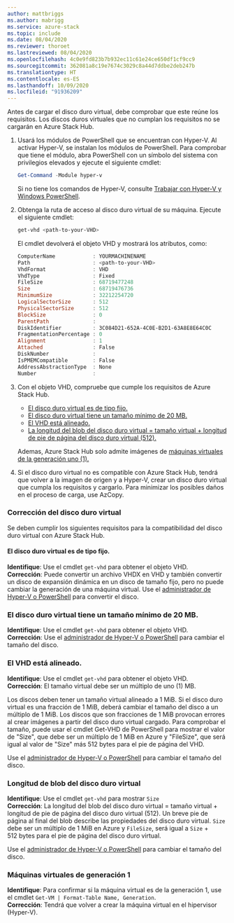 ```yaml
---
author: mattbriggs
ms.author: mabrigg
ms.service: azure-stack
ms.topic: include
ms.date: 08/04/2020
ms.reviewer: thoroet
ms.lastreviewed: 08/04/2020
ms.openlocfilehash: 4c0e9fd823b7b932ec11c61e24ce650df1cf9cc9
ms.sourcegitcommit: 362081a8c19e7674c3029c8a44d7ddbe2deb247b
ms.translationtype: HT
ms.contentlocale: es-ES
ms.lasthandoff: 10/09/2020
ms.locfileid: "91936209"
---
```

Antes de cargar el disco duro virtual, debe comprobar que este reúne los requisitos. Los discos duros virtuales que no cumplan los requisitos no se cargarán en Azure Stack Hub.

1. Usará los módulos de PowerShell que se encuentran con Hyper-V. Al activar Hyper-V, se instalan los módulos de PowerShell. Para comprobar que tiene el módulo, abra PowerShell con un símbolo del sistema con privilegios elevados y ejecute el siguiente cmdlet:

    ```powershell  
    Get-Command -Module hyper-v
    ```

    Si no tiene los comandos de Hyper-V, consulte [Trabajar con Hyper-V y Windows PowerShell](/virtualization/hyper-v-on-windows/quick-start/try-hyper-v-powershell). 

2. Obtenga la ruta de acceso al disco duro virtual de su máquina. Ejecute el siguiente cmdlet:

    ```powershell  
    get-vhd <path-to-your-VHD>
    ```

    El cmdlet devolverá el objeto VHD y mostrará los atributos, como:
    
    ```powershell  
    ComputerName            : YOURMACHINENAME
    Path                    : <path-to-your-VHD>
    VhdFormat               : VHD
    VhdType                 : Fixed
    FileSize                : 68719477248
    Size                    : 68719476736
    MinimumSize             : 32212254720
    LogicalSectorSize       : 512
    PhysicalSectorSize      : 512
    BlockSize               : 0
    ParentPath              :
    DiskIdentifier          : 3C084D21-652A-4C0E-B2D1-63A8E8E64C0C
    FragmentationPercentage : 0
    Alignment               : 1
    Attached                : False
    DiskNumber              :
    IsPMEMCompatible        : False
    AddressAbstractionType  : None
    Number                  :
    ```

3. Con el objeto VHD, compruebe que cumple los requisitos de Azure Stack Hub.
    - [El disco duro virtual es de tipo fijo.](#vhd-is-of-fixed-type)
    - [El disco duro virtual tiene un tamaño mínimo de 20 MB.](#vhd-has-minimum-virtual-size-of-at-least-20-mb)
    - [El VHD está alineado.](#vhd-is-aligned)
    - [La longitud del blob del disco duro virtual = tamaño virtual + longitud de pie de página del disco duro virtual (512).](#vhd-blob-length) 
    
    Ademas, Azure Stack Hub solo admite imágenes de [máquinas virtuales de la generación uno (1).](#generation-one-vms)

4. Si el disco duro virtual no es compatible con Azure Stack Hub, tendrá que volver a la imagen de origen y a Hyper-V, crear un disco duro virtual que cumpla los requisitos y cargarlo. Para minimizar los posibles daños en el proceso de carga, use AzCopy.

### <a name="how-to-fix-your-vhd"></a>Corrección del disco duro virtual

Se deben cumplir los siguientes requisitos para la compatibilidad del disco duro virtual con Azure Stack Hub.

#### <a name="vhd-is-of-fixed-type"></a>El disco duro virtual es de tipo fijo.
**Identifique**: Use el cmdlet `get-vhd` para obtener el objeto VHD.  
**Corrección**: Puede convertir un archivo VHDX en VHD y también convertir un disco de expansión dinámica en un disco de tamaño fijo, pero no puede cambiar la generación de una máquina virtual.
Use el [administrador de Hyper-V o PowerShell](/azure/virtual-machines/windows/prepare-for-upload-vhd-image#use-hyper-v-manager-to-convert-the-disk) para convertir el disco.

### <a name="vhd-has-minimum-virtual-size-of-at-least-20-mb"></a>El disco duro virtual tiene un tamaño mínimo de 20 MB.
**Identifique**: Use el cmdlet `get-vhd` para obtener el objeto VHD.  
**Corrección**: Use el [administrador de Hyper-V o PowerShell](/azure/virtual-machines/windows/prepare-for-upload-vhd-image#use-hyper-v-manager-to-resize-the-disk) para cambiar el tamaño del disco. 

### <a name="vhd-is-aligned"></a>El VHD está alineado.
**Identifique**: Use el cmdlet `get-vhd` para obtener el objeto VHD.  
**Corrección**: El tamaño virtual debe ser un múltiplo de uno (1) MB. 

Los discos deben tener un tamaño virtual alineado a 1 MiB. Si el disco duro virtual es una fracción de 1 MiB, deberá cambiar el tamaño del disco a un múltiplo de 1 MiB. Los discos que son fracciones de 1 MiB provocan errores al crear imágenes a partir del disco duro virtual cargado. Para comprobar el tamaño, puede usar el cmdlet Get-VHD de PowerShell para mostrar el valor de "Size", que debe ser un múltiplo de 1 MiB en Azure y "FileSize", que será igual al valor de "Size" más 512 bytes para el pie de página del VHD.

Use el [administrador de Hyper-V o PowerShell](/azure/virtual-machines/windows/prepare-for-upload-vhd-image#use-hyper-v-manager-to-resize-the-disk) para cambiar el tamaño del disco. 


### <a name="vhd-blob-length"></a>Longitud de blob del disco duro virtual
**Identifique**: Use el cmdlet `get-vhd` para mostrar `Size`   
**Corrección**: La longitud del blob del disco duro virtual = tamaño virtual + longitud de pie de página del disco duro virtual (512). Un breve pie de página al final del blob describe las propiedades del disco duro virtual. `Size` debe ser un múltiplo de 1 MiB en Azure y `FileSize`, será igual a `Size` + 512 bytes para el pie de página del disco duro virtual.

Use el [administrador de Hyper-V o PowerShell](/azure/virtual-machines/windows/prepare-for-upload-vhd-image#use-hyper-v-manager-to-resize-the-disk) para cambiar el tamaño del disco. 

### <a name="generation-one-vms"></a>Máquinas virtuales de generación 1
**Identifique**: Para confirmar si la máquina virtual es de la generación 1, use el cmdlet `Get-VM | Format-Table Name, Generation`.  
**Corrección**: Tendrá que volver a crear la máquina virtual en el hipervisor (Hyper-V).